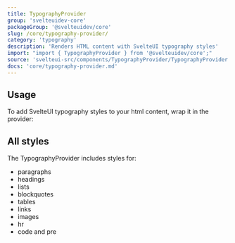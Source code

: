 ```yaml
---
title: TypographyProvider
group: 'svelteuidev-core'
packageGroup: '@svelteuidev/core'
slug: /core/typography-provider/
category: 'typography'
description: 'Renders HTML content with SvelteUI typography styles'
import: "import { TypographyProvider } from '@svelteuidev/core';"
source: 'svelteui-src/components/TypographyProvider/TypographyProvider.svelte'
docs: 'core/typography-provider.md'
---
```


<script>
    import { Demo, TypographyProviderDemos } from '@svelteuidev/demos';
    import { Heading } from 'components';
</script>

<Heading />

## Usage

To add SvelteUI typography styles to your html content, wrap it in the provider:

<Demo demo={TypographyProviderDemos.usage} />

## All styles

The TypographyProvider includes styles for:

- paragraphs
- headings
- lists
- blockquotes
- tables
- links
- images
- hr
- code and pre

<Demo demo={TypographyProviderDemos.all} />
